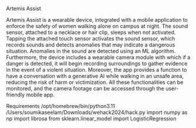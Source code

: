 Artemis Assist 

Artemis Assist is a wearable device, integrated with a mobile application to enforce the safety of women walking alone on campus at night. The sound sensor, attached to a necklace or hair clip, sleeps when not activated. Tapping the attached touch sensor activates the sound sensor, which records sounds and detects anomalies that may indicate a dangerous situation. Anomalies in the sound are detected using an ML algorithm. Furthermore, the device includes a wearable camera module with which if a danger is detected, it will begin recording surroundings to gather evidence in the event of a violent situation. Moreover, the app provides a function to have a conversation with a generative AI while walking in an unsafe area, reducing the risk of harm or victimization. All these functionalities can be monitored, and the camera footage can be accessed through the user-friendly mobile app. 

Requirements 
/opt/homebrew/bin/python3.11 /Users/soumikaseelam/Downloads/wehack2024/hack.py
import numpy as np
import librosa
from sklearn.linear_model import LogisticRegression 

